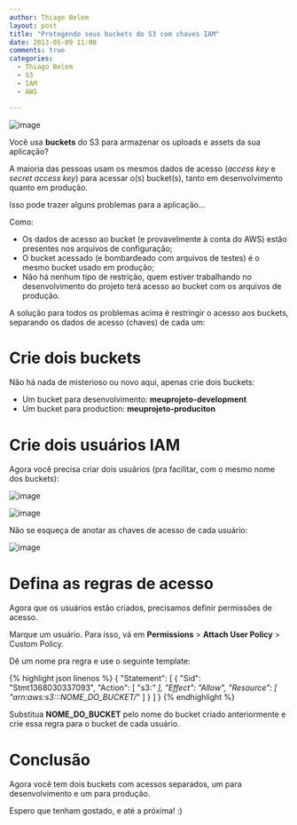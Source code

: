 ```yaml
---
author: Thiago Belem
layout: post
title: "Protegendo seus buckets do S3 com chaves IAM"
date: 2013-05-09 11:00
comments: true
categories:
  - Thiago Belem
  - S3
  - IAM
  - AWS

---
```


![image](/blog/images/posts/2013-05-08/bucket.jpg)

Você usa **buckets** do S3 para armazenar os uploads e assets da sua aplicação?

A maioria das pessoas usam os mesmos dados de acesso (_access key_ e _secret access key_) para acessar o(s) bucket(s), tanto em desenvolvimento quanto em produção.

Isso pode trazer alguns problemas para a aplicação...

<!--more-->
Como:

* Os dados de acesso ao bucket (e provavelmente à conta do AWS) estão presentes nos arquivos de configuração;
* O bucket acessado (e bombardeado com arquivos de testes) é o mesmo bucket usado em produção;
* Não há nenhum tipo de restrição, quem estiver trabalhando no desenvolvimento do projeto terá acesso ao bucket com os arquivos de produção.

A solução para todos os problemas acima é restringir o acesso aos buckets, separando os dados de acesso (chaves) de cada um:

# Crie dois buckets

Não há nada de misterioso ou novo aqui, apenas crie dois buckets:

* Um bucket para desenvolvimento: **meuprojeto-development**
* Um bucket para production: **meuprojeto-produciton**

# Crie dois usuários IAM

Agora você precisa criar dois usuários (pra facilitar, com o mesmo nome dos buckets):


![image](/blog/images/posts/2013-05-08/iam-new-user.png)

![image](/blog/images/posts/2013-05-08/iam-new-users.png)

Não se esqueça de anotar as chaves de acesso de cada usuário:

![image](/blog/images/posts/2013-05-08/iam-credentials.png)

# Defina as regras de acesso

Agora que os usuários estão criados, precisamos definir permissões de acesso.

Marque um usuário. Para isso, vá em **Permissions** > **Attach User Policy** > Custom Policy.

Dê um nome pra regra e use o seguinte template:

{% highlight json linenos %}
{
  "Statement": [
    {
      "Sid": "Stmt1368030337093",
      "Action": [
        "s3:*"
      ],
      "Effect": "Allow",
      "Resource": [
        "arn:aws:s3:::NOME_DO_BUCKET/*"
      ]
    }
  ]
}
{% endhighlight %}

Substitua **NOME_DO_BUCKET** pelo nome do bucket criado anteriormente e crie essa regra para o bucket de cada usuário.

# Conclusão

Agora você tem dois buckets com acessos separados, um para desenvolvimento e um para produção.

Espero que tenham gostado, e até a próxima! :)
